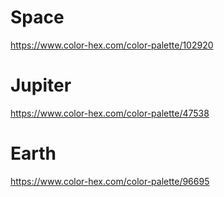 # Space

https://www.color-hex.com/color-palette/102920

# Jupiter

https://www.color-hex.com/color-palette/47538

# Earth

https://www.color-hex.com/color-palette/96695